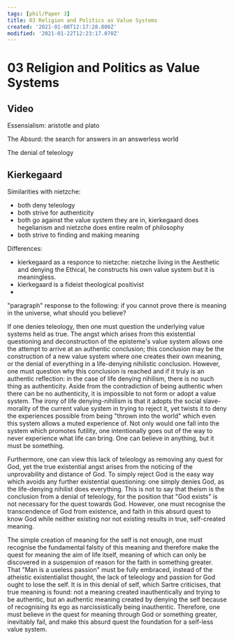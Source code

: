 ```yaml
---
tags: [phil/Paper 3]
title: 03 Religion and Politics as Value Systems
created: '2021-01-08T12:17:28.808Z'
modified: '2021-01-22T12:23:17.070Z'
---
```


# 03 Religion and Politics as Value Systems


## Video
Essensialism: aristotle and plato

The Absurd: the search for answers in an answerless world

The denial of teleology


## Kierkegaard
Similarities with nietzche:
- both deny teleology
- both strive for authenticity
- both go against the value system they are in, kierkegaard does hegelianism and nietzche does entire realm of philosophy
- both strive to finding and making meaning

Differences:
- kierkegaard as a responce to nietzche: nietzche living in the Aesthetic and denying the Ethical, he constructs his own value system but it is meaningless.
- kierkegaard is a fideist theological positivist
-



"paragraph" response to the following: if you cannot prove there is meaning in the universe, what should you believe?

If one denies teleology, then one must question the underlying value systems held as true. The angst which arises from this existential questioning and deconstruction of the episteme's value system allows one the attempt to arrive at an authentic conclusion; this conclusion may be the construction of a new value system where one creates their own meaning, or the denial of everything in a life-denying nihilistic conclusion. However, one must question why this conclusion is reached and if it truly is an authentic reflection: in the case of life denying nihilism, there is no such thing as authenticity. Aside from the contradiction of being authentic when there can be no authenticity, it is impossible to not form or adopt a value system. The irony of life denying-nihilism is that it adopts the social slave-morality of the current value system in trying to reject it, yet twists it to deny the experiences possible from being "thrown into the world" which even this system allows a muted experience of. Not only would one fall into the system which promotes futility, one intentionally goes out of the way to never experience what life can bring. One can believe in anything, but it must be something.

Furthermore, one can view this lack of teleology as removing any quest for God, yet the true existential angst arises from the noticing of the unprovability and distance of God. To simply reject God is the easy way which avoids any further existential questioning: one simply denies God, as the life-denying nihilist does everything. This is not to say that theism is the conclusion from a denial of teleology, for the position that "God exists" is not necessary for the quest towards God. However, one must recognise the transcendence of God from existence, and faith in this absurd quest to know God while neither existing nor not existing results in true, self-created meaning.

The simple creation of meaning for the self is not enough, one must recognise the fundamental falsity of this meaning and therefore make the quest for meaning the aim of life itself, meaning of which can only be discovered in a suspension of reason for the faith in something greater. That "Man is a useless passion" must be fully embraced, instead of the atheistic existentialist thought, the lack of teleology and passion for God ought to lose the self. It is in this denial of self, which Sartre criticises, that true meaning is found: not a meaning created inauthentically and trying to be authentic, but an authentic meaning created by denying the self because of recognising its ego as narcissistically being inauthentic. Therefore, one must believe in the quest for meaning through God or something greater, inevitably fail, and make this absurd quest the foundation for a self-less value system.
